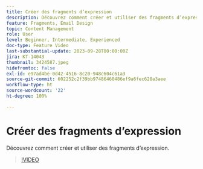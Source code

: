 ```yaml
---
title: Créer des fragments d’expression
description: Découvrez comment créer et utiliser des fragments d’expression.
feature: Fragments, Email Design
topic: Content Management
role: User
level: Beginner, Intermediate, Experienced
doc-type: Feature Video
last-substantial-update: 2023-09-28T00:00:00Z
jira: KT-14043
thumbnail: 3424587.jpeg
hidefromtoc: false
exl-id: e97ad4be-0d42-4516-8c20-948c604c61a3
source-git-commit: 602252c2f39bb97486460486ef9a6fec628a3aee
workflow-type: ht
source-wordcount: '22'
ht-degree: 100%

---
```


# Créer des fragments d’expression

Découvrez comment créer et utiliser des fragments d’expression.

>[!VIDEO](https://video.tv.adobe.com/v/3424587/?learn=on)
